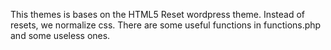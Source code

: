 This themes is bases on the HTML5 Reset wordpress theme.
Instead of resets, we normalize css.
There are some useful functions in functions.php and some useless ones.